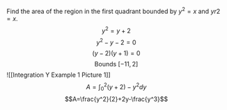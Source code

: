 Find the area of the region in the first quadrant bounded by $y^2=x$ and $yr2=x$.
$$y^2=y+2$$$$y^2-y-2=0$$$$(y-2)(y+1)=0$$$$\text{Bounds } [-11,2]$$![[Integration Y Example 1 Picture 1]]
$$A=\int^2_0(y+2)-y^2dy$$$$A=\frac{y^2}{2}+2y-\frac{y^3}$$